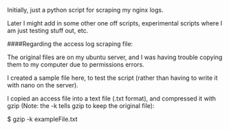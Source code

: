 Initially, just a python script for scraping my nginx logs.  

Later I might add in some other one off scripts, experimental scripts where I am just testing stuff out, etc.


####Regarding the access log scraping file:

The original files are on my ubuntu server, and I was having trouble copying them to my computer due to permissions errors.

I created a sample file here, to test the script (rather than having to write it with nano on the server).

I copied an access file into a text file (.txt format), and compressed it with gzip (Note: the -k tells gzip to keep the original file):

$ gzip -k exampleFile.txt

